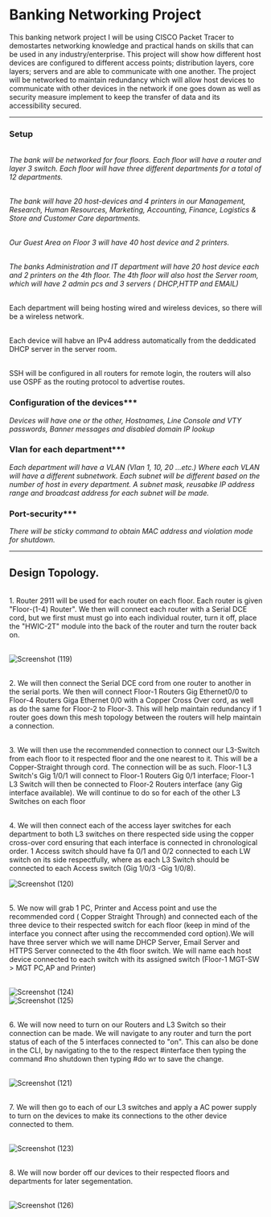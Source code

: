 <h1>Banking Networking Project</h1>
This banking network project I will be using CISCO Packet Tracer to demostartes networking knowledge and practical hands on skills that can be used in any industry/enterprise. This project will show how different host devices are configured to different access points; distribution layers, core layers; servers and are able to communicate with one another. The project will be networked to maintain redundancy which will allow host devices to communicate with other devices in the network if one goes down as well as security measure implement to keep the transfer of data and its accessibility secured.
<hr>

<h3>Setup</h3>
<br><i>The bank will be networked for four floors. Each floor will have a router and layer 3 switch. Each floor will have three different departments for a total of 12 departments.
  
<br>The bank will have 20 host-devices and 4 printers in our Management, Research, Human Resources, Marketing, Accounting, Finance, Logistics & Store and Customer Care departments. 

<br>Our Guest Area on Floor 3 will have 40 host device and 2 printers.

<br>The banks Administration and IT department will have 20 host device each and 2 printers on the 4th floor. The 4th floor will also host the Server room, which will have 2 admin pcs and 3 servers ( DHCP,HTTP and EMAIL)</i>

<br> Each department will being hosting wired and wireless devices, so there will be a wireless network. 

<br> Each device will habve an IPv4 address automatically from the deddicated DHCP server in the server room.

<br> SSH will be configured in all routers for remote login, the routers will also use OSPF as the routing protocol to advertise routes. 

<h3>Configuration of the devices***</h3>
<i>Devices will have one or the other, Hostnames, Line Console and VTY passwords, Banner messages and disabled domain IP lookup</i>

<h3>Vlan for each department***</h3>
<i>Each department will have a VLAN (Vlan 1, 10, 20 ...etc.) Where each VLAN will have a different subnetwork. Each subnet will be different based on the number of host in every department. A subnet mask, reusabke IP address range and broadcast address for each subnet will be made.</i>

<h3>Port-security***</h3>
<i> There will be sticky command to obtain MAC address and violation mode for shutdown.</i>

<hr>

<h2>Design Topology.</h2>

<br>1. Router 2911 will be used for each router on each floor. Each router is given "Floor-(1-4) Router". We then will connect each router with a Serial DCE cord, but we first must must go into each individual router, turn it off, place the "HWIC-2T" module into the back of the router and turn the router back on.

<br>![Screenshot (119)](https://github.com/user-attachments/assets/5c9857b4-c4e8-4f91-a37b-308c2b965283)

<br>2. We will then connect the Serial DCE cord from one router to another in the serial ports. We then will connect Floor-1 Routers Gig Ethernet0/0 to Floor-4 Routers Giga Ethernet 0/0 with a Copper Cross Over cord, as well as do the same for Floor-2 to Floor-3. This will help maintain redundancy if 1 router goes down this mesh topology between the routers will help maintain a connection. 

<br>3. We will then use the recommended connection to connect our L3-Switch from each floor to it respected floor and the one nearest to it. This will be a Copper-Straight through cord. The connection will be as such. Floor-1 L3 Switch's Gig 1/0/1 will connect to Floor-1 Routers Gig 0/1 interface; Floor-1 L3 Switch will then be connected to Floor-2 Routers interface (any Gig interface available). We will continue to do so for each of the other L3 Switches on each floor

<br>4. We will then connect each of the access layer switches for each department to both L3 switches on there respected side using the copper cross-over cord ensuring that each interface is connected in chronological order. 1 Access switch should have fa 0/1 and 0/2 connected to each LW switch on its side respectfully, where as each L3 Switch should be connected to each Access switch (Gig 1/0/3 -Gig 1/0/8).

![Screenshot (120)](https://github.com/user-attachments/assets/ac826fdf-380d-4bfb-b02a-9a6b48541252)


<br>5. We now will grab 1 PC, Printer and Access point and use the recommended cord ( Copper Straight Through) and connected each of the three device to their respected switch for each floor (keep in mind of the interface you connect after using the reccommended cord option).We will have three server which we will name DHCP Server, Email Server and HTTPS Server connected to the 4th floor switch. We will name each host device connected to each switch with its assigned switch (Floor-1 MGT-SW > MGT PC,AP and Printer)

<br>![Screenshot (124)](https://github.com/user-attachments/assets/f84fe75f-9ab8-4288-a5a9-0032e11ccb28)
<br>![Screenshot (125)](https://github.com/user-attachments/assets/a3597357-49d3-4ec4-ad28-1045e67b4b59)


<br>6. We will now need to turn on our Routers and L3 Switch so their connection can be made. We will navigate to any router and turn the port status of each of the 5 interfaces connected to "on". This can also be done in the CLI, by navigating to the to the respect #interface then typing the command #no shutdown then typing #do wr to save the change.

<br>![Screenshot (121)](https://github.com/user-attachments/assets/589c38b0-496b-47c3-a69c-745f9ea670db)

<br>7. We will then go to each of our L3 switches and apply a AC power supply to turn on the devices to make its connections to the other device connected to them.

<br>![Screenshot (123)](https://github.com/user-attachments/assets/aa73a042-191a-4462-8c53-9f0f0fb1bffd)

<br>8. We will now border off our devices to their respected floors and departments for later segementation. 

<br>![Screenshot (126)](https://github.com/user-attachments/assets/7cdfb2b9-0bf3-4865-9224-4dcb0cfcad59)

